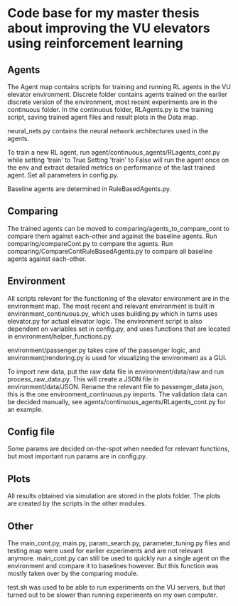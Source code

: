 
# Code base for my master thesis about improving the VU elevators using reinforcement learning

## Agents

The Agent map contains scripts for training and running RL agents in the VU elevator environment. Discrete folder
contains agents trained on the earlier discrete version of the environment, most recent experiments are in the
continuous folder. In the continuous folder, RLAgents.py is the training script, saving trained agent files and 
result plots in the Data map. 

neural_nets.py contains the neural network architectures used in the agents. 

To train a new RL agent, run agent/continuous_agents/RLagents_cont.py while setting 'train' to True
Setting 'train' to False will run the agent once on the env and extract detailed metrics on performance of the 
last trained agent. Set all parameters in config.py.

Baseline agents are determined in RuleBasedAgents.py.

## Comparing

The trained agents can be moved to comparing/agents_to_compare_cont to compare them against each-other 
and against the baseline agents. Run comparing/compareCont.py to compare the agents. Run 
comparing/CompareContRuleBasedAgents.py to compare all baseline agents against each-other.

## Environment

All scripts relevant for the functioning of the elevator environment are in the environment map. The most recent 
and relevant environment is built in environment_continuous.py, which uses building.py which in turns uses 
elevator.py for actual elevator logic. The environment script is also dependent on variables set in config.py, 
and uses functions that are located in environment/helper_functions.py.

environment/passenger.py takes care of the passenger logic, and environment/rendering.py is used for visualizing the
environment as a GUI.

To import new data, put the raw data file in environment/data/raw and run process_raw_data.py. This will create a 
JSON file in environment/data/JSON. Rename the relevant file to passenger_data.json, this is the one 
environment_continuous.py imports. The validation data can be decided manually, 
see agents/continuous_agents/RLagents_cont.py for an example.

## Config file

Some params are decided on-the-spot when needed for relevant functions, but most important run params are in
config.py.

## Plots

All results obtained via simulation are stored in the plots folder. The plots are created by the scripts in the
other modules.

## Other

The main_cont.py, main.py, param_search.py, parameter_tuning.py files and testing map were used for earlier experiments and are 
not relevant anymore. main_cont.py can still be used to quickly run a single agent on the environment and compare
it to baselines however. But this function was mostly taken over by the comparing module.

test.sh was used to be able to run experiments on the VU servers, but that turned out to be slower than running
experiments on my own computer.